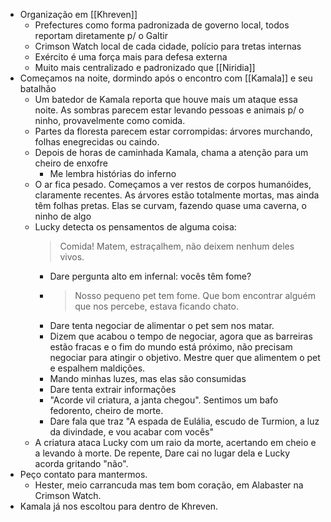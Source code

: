 - Organização em [[Khreven]]
	- Prefectures como forma padronizada de governo local, todos reportam diretamente p/ o Galtir
	- Crimson Watch local de cada cidade, polício para tretas internas
	- Exército é uma força mais para defesa externa
	- Muito mais centralizado e padronizado que [[Niridia]]
- Começamos na noite, dormindo após o encontro com [[Kamala]] e seu batalhão
	- Um batedor de Kamala reporta que houve mais um ataque essa noite. As sombras parecem estar levando pessoas e animais p/ o ninho, provavelmente como comida.
	- Partes da floresta parecem estar corrompidas: árvores murchando, folhas enegrecidas ou caindo.
	- Depois de horas de caminhada Kamala, chama a atenção para um cheiro de enxofre
		- Me lembra histórias do inferno
	- O ar fica pesado. Começamos a ver restos de corpos humanóides, claramente recentes. As árvores estão totalmente mortas, mas ainda têm folhas pretas. Elas se curvam, fazendo quase uma caverna, o ninho de algo
	- Lucky detecta os pensamentos de alguma coisa:
	  > Comida! Matem, estraçalhem, não deixem nenhum deles vivos.
		- Dare pergunta alto em infernal: vocês têm fome?
		- > Nosso pequeno pet tem fome. Que bom encontrar alguém que nos percebe, estava ficando chato.
		- Dare tenta negociar de alimentar o pet sem nos matar.
		- Dizem que acabou o tempo de negociar, agora que as barreiras estão fracas e o fim do mundo está próximo, não precisam negociar para atingir o objetivo. Mestre quer que alimentem o pet e espalhem maldições.
		- Mando minhas luzes, mas elas são consumidas
		- Dare tenta extrair informações
		- "Acorde vil criatura, a janta chegou". Sentimos um bafo fedorento, cheiro de morte.
		- Dare fala que traz "A espada de Eulália, escudo de Turmion, a luz da divindade, e vou acabar com vocês"
	- A criatura ataca Lucky com um raio da morte, acertando em cheio e a levando à morte. De repente, Dare cai no lugar dela e Lucky acorda gritando "não".
- Peço contato para mantermos.
	- Hester, meio carrancuda mas tem bom coração, em Alabaster na Crimson Watch.
- Kamala já nos escoltou para dentro de Khreven.
